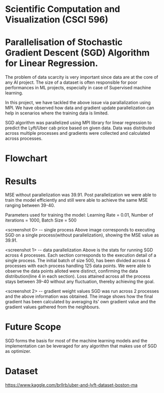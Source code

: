 # Scientific Computation and Visualization (CSCI 596)
# Parallelisation of Stochastic Gradient Descent (SGD) Algorithm for Linear Regression.

The problem of data scarcity is very important since data are at the core of any AI project. The size of a dataset is often responsible for poor performances in ML projects, especially in case of Supervised machine learning. 

In this project, we have tackled the above issue via parallalization using MPI. We have observed how data and gradient update parallelization can help in scenarios where the training data is limited. 

SGD algorithm was parallelized using MPI library for linear regression to predict the Lyft/Uber cab price based on given data. Data was distributed across multiple processes and gradients were collected and calculated across processes. 

# Flowchart 

<flowchart> 

# Results 
MSE without parallelization was 39.91. Post parallelization we were able to train the model efficiently and still were able to achieve the same MSE ranging between 39-40. 

Parameters used for training the model: Learning Rate = 0.01, Number of iterations = 1000, Batch Size = 500
 
<screenshot 0> -- single process 
Above image corresponds to executing SGD on a single process(without parallelization), showing the MSE value as 39.91. 
 
<screenshot 1> -- data parallelization 
Above is the stats for running SGD across 4 processes. Each section corresponds to the execution detail of a single process. The initial batch of size 500, has been divided across 4 processes with each process handling 125 data points. We were able to observe the data points alloted were distinct, confirming the data distribution(line 4 in each section). Loss attained across all the process stays between 39-40 without any fluctuation, thereby achieving the goal. 

<screenshot 2> -- gradient weight values 
SGD was run across 2 processes and the above information was obtained. The image shows how the final gradient has been calculated by averaging its' own gradient value and the gradient values gathered from the neighbours. 

# Future Scope 
SGD forms the basis for most of the machine learning models and the implementation can be leveraged for any algorithm that makes use of SGD as optimizer. 

# Dataset
https://www.kaggle.com/brllrb/uber-and-lyft-dataset-boston-ma


